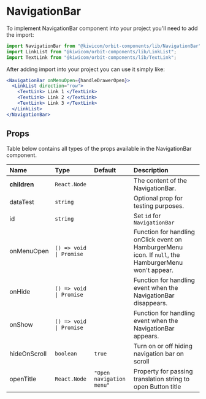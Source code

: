 # NavigationBar

To implement NavigationBar component into your project you'll need to add the import:

```jsx
import NavigationBar from "@kiwicom/orbit-components/lib/NavigationBar";
import LinkList from "@kiwicom/orbit-components/lib/LinkList";
import TextLink from "@kiwicom/orbit-components/lib/TextLink";
```

After adding import into your project you can use it simply like:

```jsx
<NavigationBar onMenuOpen={handleDrawerOpen}>
  <LinkList direction="row">
    <TextLink> Link 1 </TextLink>
    <TextLink> Link 2 </TextLink>
    <TextLink> Link 3 </TextLink>
  </LinkList>
</NavigationBar>
```

## Props

Table below contains all types of the props available in the NavigationBar component.

| Name         | Type                    | Default                  | Description                                                                                           |
| :----------- | :---------------------- | :----------------------- | :---------------------------------------------------------------------------------------------------- |
| **children** | `React.Node`            |                          | The content of the NavigationBar.                                                                     |
| dataTest     | `string`                |                          | Optional prop for testing purposes.                                                                   |
| id           | `string`                |                          | Set `id` for `NavigationBar`                                                                          |
| onMenuOpen   | `() => void \| Promise` |                          | Function for handling onClick event on HamburgerMenu icon. If `null`, the HamburgerMenu won't appear. |
| onHide       | `() => void \| Promise` |                          | Function for handling event when the NavigationBar disappears.                                        |
| onShow       | `() => void \| Promise` |                          | Function for handling event when the NavigationBar appears.                                           |
| hideOnScroll | `boolean`               | `true`                   | Turn on or off hiding navigation bar on scroll                                                        |
| openTitle    | `React.Node`            | `"Open navigation menu"` | Property for passing translation string to open Button title                                          |
